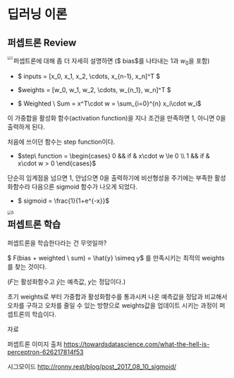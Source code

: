 # 딥러닝 이론



## 퍼셉트론 Review

<img src="C:\Users\jay\Desktop\code\ML\딥러닝기본이론\2.png" alt="2" style="zoom:50%;" align="Left"/>

퍼셉트론에 대해 좀 더 자세히 설명하면 ($ bias$를 나타내는 1과 $w_0$을 포함)

- $ inputs = [x_0, x_1, x_2, \cdots, x_{n-1}, x_n]^T $

- $weights = [w_0, w_1, w_2, \cdots, w_{n_1}, w_n]^T $
- $ Weighted \ Sum =  x^T\cdot w = \sum_{i=0}^{n} x_i\cdot w_i$ 

이 가중합을 활성화 함수(activation function)을 지나 조건을 만족하면 1, 아니면 0을 출력하게 된다.

처음에 쓰이던 함수는 step function이다.

- $step\ function =  \begin{cases} 
  0 && if & x\cdot w \le 0 \\
  1 && if & x\cdot w > 0 \end{cases}$  

단순히 임계점을 넘으면 1, 안넘으면 0을 출력하기에 비선형성을 주기에는 부족한 활성화함수라 다음으론 sigmoid 함수가 나오게 되었다.

- $ sigmoid = \frac{1}{1+e^{-x}}$

<img src="C:\Users\jay\Desktop\code\ML\딥러닝기본이론\5.jpg" alt="5" style="zoom:60%;" align="Left"/>



## 퍼셉트론 학습

퍼셉트론을 학습한다라는 건 무엇일까?

$ F(bias + weighted \ sum) = \hat{y} \simeq y$ 를 만족시키는 최적의 weights를 찾는 것이다.

($F$는 활성화함수고 $\hat{y}$는 예측값, $y$는 정답이다.)

초기 weights로 부터 가중합과 활성화함수를 통과시켜 나온 예측값을 정답과 비교해서 오차를 구하고 오차를 줄일 수 있는 방향으로 weights값을 업데이트 시키는 과정이 퍼셉트론의 학습이다.













자료

퍼셉트론 이미지 출처
https://towardsdatascience.com/what-the-hell-is-perceptron-626217814f53

시그모이드 http://ronny.rest/blog/post_2017_08_10_sigmoid/